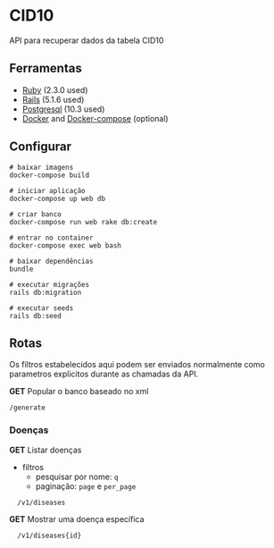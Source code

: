 # CID10

API para recuperar dados da tabela CID10

## Ferramentas

* [Ruby](https://www.ruby-lang.org) (2.3.0 used)
* [Rails](http://rubyonrails.org/) (5.1.6 used)
* [Postgresql](https://www.postgresql.org/) (10.3 used)
* [Docker](https://docs.docker.com/install/) and [Docker-compose](https://docs.docker.com/compose/install/) (optional)

## Configurar

```
# baixar imagens
docker-compose build

# iniciar aplicação
docker-compose up web db

# criar banco
docker-compose run web rake db:create

# entrar no container
docker-compose exec web bash

# baixar dependências
bundle

# executar migrações
rails db:migration

# executar seeds
rails db:seed
```

## Rotas

Os filtros estabelecidos aqui podem ser enviados normalmente como parametros explicitos durante as chamadas da API.

**GET**  Popular o banco baseado no xml

```
/generate
```

### Doenças

**GET**  Listar doenças

- filtros
  - pesquisar por nome: `q`
  - paginação: `page` e `per_page`


```
  /v1/diseases
```


**GET**  Mostrar uma doença específica

```
  /v1/diseases{id}
```

